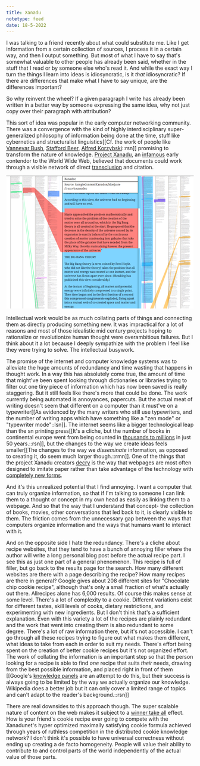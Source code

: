 ```yaml
---
title: Xanadu
notetype: feed
date: 18-5-2022
---
```


I was talking to a friend recently about what could substitute me. Like I get information from a certain collection of sources, I process it in a certain way, and then I output something. But most of what I have to say that's somewhat valuable to other people has already been said, whether in the stuff that I read or by someone else who's read it. And while the exact way I turn the things I learn into ideas is idiosyncratic, is it *that* idiosyncratic? If there are differences that make what I have to say unique, are the differences important?

So why reinvent the wheel? If a given paragraph I write has already been written in a better way by someone expressing the same idea, why not just copy over their paragraph with attribution?

This sort of idea was popular in the early computer networking community. There was a convergence with the kind of highly interdisciplinary super-generalized philosophy of information being done at the time, stuff like cybernetics and structuralist linguistics[[Cf. the work of people like [Vannevar Bush](https://en.wikipedia.org/wiki/Vannevar_Bush), [Stafford Beer](https://en.wikipedia.org/wiki/Stafford_Beer), [Alfred Korzybski](https://en.wikipedia.org/wiki/General_semantics)::rsn]] promising to transform the nature of knowledge. [Project Xanadu](https://en.wikipedia.org/wiki/Project_Xanadu), an [infamous](https://www.wired.com/1995/06/xanadu/) early contendor to the World Wide Web, believed that documents could work through a visible network of direct [transclusion](https://en.wikipedia.org/wiki/Transclusion) and citation.

![Xanadu](/assets/img/Xanadu.png)

Intellectual work would be as much collating parts of things and connecting them as directly producing something new. It was impractical for a lot of reasons and most of those idealistic mid century projects hoping to rationalize or revolutionize human thought were overambitious failures. But I think about it a lot because I deeply sympathize with the problem I feel like they were trying to solve. The intellectual busywork.

The promise of the internet and computer knowledge systems was to alleviate the huge amounts of redundancy and time wasting that happens in thought work. In a way this has absolutely come true, the amount of time that might've been spent looking through dictionaries or libraries trying to filter out one tiny piece of information which has now been saved is really staggering. But it still feels like there's more that could be done. The work currently being automated is annoyances, papercuts. But the actual meat of writing doesn't seem that different on a computer than it must've on a typewriter[[As evidenced by the many writers who still use typewriters, and the number of writing apps which have something like a "zen mode" or "typewriter mode"::lsn]]. The internet seems like a bigger technological leap than the sn printing press[[It's a cliche, but the number of books in continental europe went from being counted in [thousands to millions](https://www.britannica.com/topic/publishing/The-age-of-early-printing-1450-1550) in just 50 years.::rsn]], but the changes to the way we create ideas feels smaller[[The changes to the way we *disseminate* information, as opposed to creating it, do seem much larger though.::rmn]]. One of the things that the project Xanadu creators [decry](https://www.xanadu.net/XanaduSpace/btf.htm) is the way that webpages are most often designed to imitate paper rather than take advantage of the technology with [completely new forms](https://maggieappleton.com/spatial-web). 

And it's this unrealized potential that I find annoying. I want a computer that can truly organize information, so that if I'm talking to someone I can link them to a thought or concept in my own head as easily as linking them to a webpage. And so that the way that I understand that concept- the collection of books, movies, other conversations that led back to it, is clearly visible to them. The friction comes from the unnecessary gap between the ways that computers organize information and the ways that humans want to interact with it.

And on the opposite side I hate the redundancy. There's a cliche about recipe websites, that they tend to have a bunch of annoying filler where the author will write a long personal blog post before the actual recipe part. I see this as just one part of a general phenomenon. This recipe is full of filler, but go back to the results page for the search. How many different websites are there with a page describing the recipe? How many recipes are there in general? Google gives about 208 different sites for "Chocolate chip cookie recipe", although that's only a small fraction of what's actually out there. Allrecipes alone has 6,000 results. Of course this makes sense at some level. There's a lot of complexity to a cookie. Different variations exist for different tastes, skill levels of cooks, dietary restrictions, and experimenting with new ingredients. But I don't think that's a sufficient explanation. Even with this variety a lot of the recipes are plainly redundant and the work that went into creating them is also redundant to some degree. There's a lot of raw information there, but it's not accessible. I can't go through all these recipes trying to figure out what makes them different, what ideas to take from each in order to suit my needs. There's effort being spent on the creation of better cookie recipes but it's not organized effort. The work of collating the information is an important step so that the person looking for a recipe is able to find *one* recipe that suits *their* needs, drawing from the best possible information, and placed right in front of them [[Google's [knowledge panels](https://support.google.com/knowledgepanel/answer/9163198?hl=en) are an attempt to do this, but their success is always going to be limited by the way we actually organize our knowledge. Wikipedia does a better job but it can only cover a limited range of topics and can't adapt to the reader's background.::rsn]]

There are real downsides to this approach though. The super scalable nature of content on the web makes it subject to a [winner take all](https://en.wikipedia.org/wiki/Winner-take-all_market) effect. How is your friend's cookie recipe ever going to compete with the Xanadunet's hyper optimized maximally satisfying cookie formula achieved through years of ruthless competition in the distributed cookie knowledge network? I don't think it's possible to have universal correctness without ending up creating a de facto homogeneity. People will value their ability to contribute to and control parts of the world independently of the actual value of those parts.